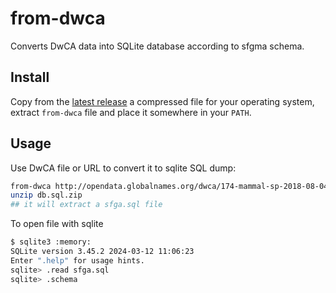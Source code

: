 # from-dwca

Converts DwCA data into SQLite database according to sfgma schema.

## Install

Copy from the [latest release] a compressed file for your operating system,
extract `from-dwca` file and place it somewhere in your `PATH`.

## Usage

Use DwCA file or URL to convert it to sqlite SQL dump:

```bash
from-dwca http://opendata.globalnames.org/dwca/174-mammal-sp-2018-08-04.tar.gz db.sql.zip
unzip db.sql.zip
## it will extract a sfga.sql file
```

To open file with sqlite

```bash
$ sqlite3 :memory:
SQLite version 3.45.2 2024-03-12 11:06:23
Enter ".help" for usage hints.
sqlite> .read sfga.sql
sqlite> .schema
```

[latest release]: https://github.com/sfborg/from-dwca/releases/latest


